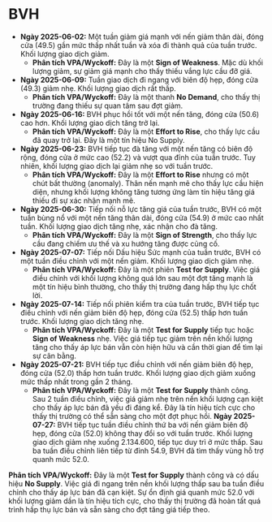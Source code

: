 # BVH

- **Ngày 2025-06-02:** Một tuần giảm giá mạnh với nến giảm thân dài, đóng cửa (49.5) gần mức thấp nhất tuần và xóa đi thành quả của tuần trước. Khối lượng giao dịch giảm.
    - **Phân tích VPA/Wyckoff:** Đây là một **Sign of Weakness**. Mặc dù khối lượng giảm, sự giảm giá mạnh cho thấy thiếu vắng lực cầu đỡ giá.
- **Ngày 2025-06-09:** Tuần giao dịch đi ngang với biên độ hẹp, đóng cửa (49.3) giảm nhẹ. Khối lượng giao dịch rất thấp.
    - **Phân tích VPA/Wyckoff:** Đây là một thanh **No Demand**, cho thấy thị trường đang thiếu sự quan tâm sau đợt giảm.
- **Ngày 2025-06-16:** BVH phục hồi tốt với một nến tăng, đóng cửa (50.6) cao hơn. Khối lượng giao dịch tăng trở lại.
    - **Phân tích VPA/Wyckoff:** Đây là một **Effort to Rise**, cho thấy lực cầu đã quay trở lại. Đây là một tín hiệu No Supply.
- **Ngày 2025-06-23:** BVH tiếp tục đà tăng với một nến tăng có biên độ rộng, đóng cửa ở mức cao (52.2) và vượt qua đỉnh của tuần trước. Tuy nhiên, khối lượng giao dịch lại giảm nhẹ so với tuần trước.
    - **Phân tích VPA/Wyckoff:** Đây là một **Effort to Rise** nhưng có một chút bất thường (anomaly). Thân nến mạnh mẽ cho thấy lực cầu hiện diện, nhưng khối lượng không tăng tương ứng làm tín hiệu tăng giá thiếu đi sự xác nhận mạnh mẽ.
- **Ngày 2025-06-30:** Tiếp nối nỗ lực tăng giá của tuần trước, BVH có một tuần bùng nổ với một nến tăng thân dài, đóng cửa (54.9) ở mức cao nhất tuần. Khối lượng giao dịch tăng nhẹ, xác nhận cho đà tăng.
    - **Phân tích VPA/Wyckoff:** Đây là một **Sign of Strength**, cho thấy lực cầu đang chiếm ưu thế và xu hướng tăng được củng cố.
- **Ngày 2025-07-07:** Tiếp nối Dấu hiệu Sức mạnh của tuần trước, BVH có một tuần điều chỉnh với một nến giảm. Khối lượng giao dịch giảm nhẹ.
    - **Phân tích VPA/Wyckoff:** Đây là một phiên **Test for Supply**. Việc giá điều chỉnh với khối lượng không quá lớn sau một đợt tăng mạnh là một tín hiệu bình thường, cho thấy thị trường đang hấp thụ lực chốt lời.
- **Ngày 2025-07-14:** Tiếp nối phiên kiểm tra của tuần trước, BVH tiếp tục điều chỉnh với nến giảm biên độ hẹp, đóng cửa (52.5) thấp hơn tuần trước. Khối lượng giao dịch tăng nhẹ.
    - **Phân tích VPA/Wyckoff:** Đây là một **Test for Supply** tiếp tục hoặc **Sign of Weakness** nhẹ. Việc giá tiếp tục giảm trên nền khối lượng tăng cho thấy áp lực bán vẫn còn hiện hữu và cần thời gian để tìm lại sự cân bằng.
- **Ngày 2025-07-21:** BVH tiếp tục điều chỉnh với nến giảm biên độ hẹp, đóng cửa (52.0) thấp hơn tuần trước. Khối lượng giao dịch giảm xuống mức thấp nhất trong gần 2 tháng.
    - **Phân tích VPA/Wyckoff:** Đây là một **Test for Supply** thành công. Sau 2 tuần điều chỉnh, việc giá giảm nhẹ trên nền khối lượng cạn kiệt cho thấy áp lực bán đã yếu đi đáng kể. Đây là tín hiệu tích cực cho thấy thị trường có thể sẵn sàng cho một đợt phục hồi.
**Ngày 2025-07-27:** BVH tiếp tục tuần điều chỉnh thứ ba với nến giảm biên độ hẹp, đóng cửa (52.0) không thay đổi so với tuần trước. Khối lượng giao dịch giảm nhẹ xuống 2.134.600, tiếp tục duy trì ở mức thấp. Sau ba tuần điều chỉnh liên tiếp từ đỉnh 54.9, BVH đã tìm thấy vùng hỗ trợ quanh mức 52.0.

**Phân tích VPA/Wyckoff:** Đây là một **Test for Supply** thành công và có dấu hiệu **No Supply**. Việc giá đi ngang trên nền khối lượng thấp sau ba tuần điều chỉnh cho thấy áp lực bán đã cạn kiệt. Sự ổn định giá quanh mức 52.0 với khối lượng giảm dần là tín hiệu tích cực, cho thấy thị trường đã hoàn tất quá trình hấp thụ lực bán và sẵn sàng cho đợt tăng giá tiếp theo.
